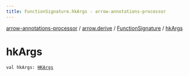 ```yaml
---
title: FunctionSignature.hkArgs - arrow-annotations-processor
---
```


[arrow-annotations-processor](../../index.html) / [arrow.derive](../index.html) / [FunctionSignature](index.html) / [hkArgs](./hk-args.html)

# hkArgs

`val hkArgs: `[`HKArgs`](../-h-k-args/index.html)